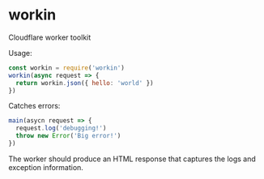 # workin

Cloudflare worker toolkit

Usage:

```javascript
const workin = require('workin')
workin(async request => {
  return workin.json({ hello: 'world' })
})
```

Catches errors:

```javascript
main(asycn request => {
  request.log('debugging!')
  throw new Error('Big error!')
})
```

The worker should produce an HTML response that captures the logs and exception information.
